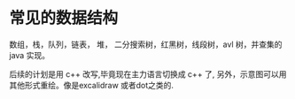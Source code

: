 # 常见的数据结构

数组，栈，队列，链表， 堆， 二分搜索树，红黑树，线段树，avl 树，并查集的 java 实现。

后续的计划是用 c++ 改写,毕竟现在主力语言切换成 c++ 了, 另外，示意图可以用其他形式重绘。像是excalidraw 或者dot之类的.
